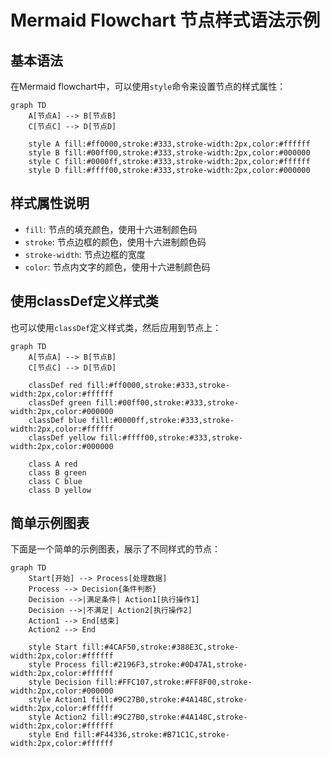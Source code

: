 # Mermaid Flowchart 节点样式语法示例

## 基本语法

在Mermaid flowchart中，可以使用`style`命令来设置节点的样式属性：

```mermaid
graph TD
    A[节点A] --> B[节点B]
    C[节点C] --> D[节点D]
    
    style A fill:#ff0000,stroke:#333,stroke-width:2px,color:#ffffff
    style B fill:#00ff00,stroke:#333,stroke-width:2px,color:#000000
    style C fill:#0000ff,stroke:#333,stroke-width:2px,color:#ffffff
    style D fill:#ffff00,stroke:#333,stroke-width:2px,color:#000000
```

## 样式属性说明

- `fill`: 节点的填充颜色，使用十六进制颜色码
- `stroke`: 节点边框的颜色，使用十六进制颜色码
- `stroke-width`: 节点边框的宽度
- `color`: 节点内文字的颜色，使用十六进制颜色码

## 使用classDef定义样式类

也可以使用`classDef`定义样式类，然后应用到节点上：

```mermaid
graph TD
    A[节点A] --> B[节点B]
    C[节点C] --> D[节点D]
    
    classDef red fill:#ff0000,stroke:#333,stroke-width:2px,color:#ffffff
    classDef green fill:#00ff00,stroke:#333,stroke-width:2px,color:#000000
    classDef blue fill:#0000ff,stroke:#333,stroke-width:2px,color:#ffffff
    classDef yellow fill:#ffff00,stroke:#333,stroke-width:2px,color:#000000
    
    class A red
    class B green
    class C blue
    class D yellow
```

## 简单示例图表

下面是一个简单的示例图表，展示了不同样式的节点：

```mermaid
graph TD
    Start[开始] --> Process[处理数据]
    Process --> Decision{条件判断}
    Decision -->|满足条件| Action1[执行操作1]
    Decision -->|不满足| Action2[执行操作2]
    Action1 --> End[结束]
    Action2 --> End
    
    style Start fill:#4CAF50,stroke:#388E3C,stroke-width:2px,color:#ffffff
    style Process fill:#2196F3,stroke:#0D47A1,stroke-width:2px,color:#ffffff
    style Decision fill:#FFC107,stroke:#FF8F00,stroke-width:2px,color:#000000
    style Action1 fill:#9C27B0,stroke:#4A148C,stroke-width:2px,color:#ffffff
    style Action2 fill:#9C27B0,stroke:#4A148C,stroke-width:2px,color:#ffffff
    style End fill:#F44336,stroke:#B71C1C,stroke-width:2px,color:#ffffff
```